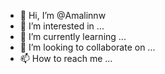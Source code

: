 - 👋 Hi, I’m @Amalinnw
- 👀 I’m interested in ...
- 🌱 I’m currently learning ...
- 💞️ I’m looking to collaborate on ...
- 📫 How to reach me ...

<!---
Amalinnw/Amalinnw is a ✨ special ✨ repository because its `README.md` (this file) appears on your GitHub profile.
You can click the Preview link to take a look at your changes.
--->
